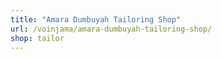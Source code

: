 ```yaml
---
title: "Amara Dumbuyah Tailoring Shop"
url: /voinjama/amara-dumbuyah-tailoring-shop/
shop: tailor
---
```

